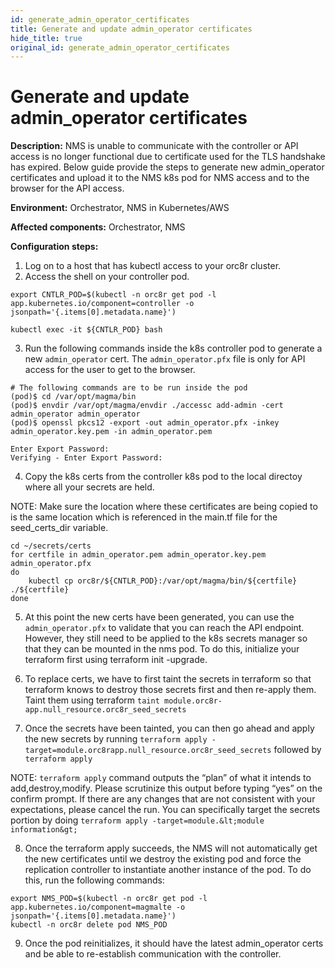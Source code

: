 ```yaml
---
id: generate_admin_operator_certificates
title: Generate and update admin_operator certificates
hide_title: true
original_id: generate_admin_operator_certificates
---
```

# Generate and update admin_operator certificates

**Description:**  NMS is unable to communicate with the controller or API access is no longer functional due to certificate used for the TLS handshake has expired. Below guide provide the steps to generate new admin_operator certificates and upload it to the NMS k8s pod for NMS access and to the browser for the API access.

**Environment:** Orchestrator, NMS in Kubernetes/AWS

**Affected components:** Orchestrator, NMS

**Configuration steps:**


1. Log on to a host that has kubectl access to your orc8r cluster.
2. Access the shell on your controller pod.

`export CNTLR_POD=$(kubectl -n orc8r get pod -l app.kubernetes.io/component=controller -o jsonpath='{.items[0].metadata.name}')`

`kubectl exec -it ${CNTLR_POD} bash`

3. Run the following commands inside the k8s controller pod to generate a new `admin_operator` cert. The `admin_operator.pfx` file is only for API access for the user to get to the browser.

```
# The following commands are to be run inside the pod
(pod)$ cd /var/opt/magma/bin
(pod)$ envdir /var/opt/magma/envdir ./accessc add-admin -cert admin_operator admin_operator
(pod)$ openssl pkcs12 -export -out admin_operator.pfx -inkey admin_operator.key.pem -in admin_operator.pem

Enter Export Password:
Verifying - Enter Export Password:
```

4. Copy the k8s certs from the controller k8s pod to the local directoy where all your secrets are held.

NOTE: Make sure the location where these certificates are being copied to is the same location which is referenced in the main.tf file for the seed_certs_dir variable.
```
cd ~/secrets/certs
for certfile in admin_operator.pem admin_operator.key.pem admin_operator.pfx
do
    kubectl cp orc8r/${CNTLR_POD}:/var/opt/magma/bin/${certfile} ./${certfile}
done
```
5. At this point the new certs have been generated, you can use the `admin_operator.pfx` to validate that you can reach the API endpoint. However, they still need to be applied to the k8s secrets manager so that they can be mounted in the nms pod. To do this, initialize your terraform first using terraform init -upgrade.

6. To replace certs, we have to first taint the secrets in terraform so that terraform knows to destroy those secrets first and then re-apply them. Taint them using terraform `taint module.orc8r-app.null_resource.orc8r_seed_secrets`

7. Once the secrets have been tainted, you can then go ahead and apply the new secrets by running `terraform apply -target=module.orc8rapp.null_resource.orc8r_seed_secrets` followed by `terraform apply`

NOTE: `terraform apply` command outputs the “plan” of what it intends to add,destroy,modify. Please scrutinize this output before typing “yes” on the confirm prompt. If there are any changes that are not consistent with your expectations, please cancel the run. You can specifically target the secrets portion by doing `terraform apply -target=module.&lt;module information&gt;`

8. Once the terraform apply succeeds, the NMS will not automatically get the new certificates until we destroy the existing pod and force the replication controller to instantiate another instance of the pod. To do this, run the following commands:
```
export NMS_POD=$(kubectl -n orc8r get pod -l  app.kubernetes.io/component=magmalte -o jsonpath='{.items[0].metadata.name}')
kubectl -n orc8r delete pod NMS_POD
```
9. Once the pod reinitializes, it should have the latest admin_operator certs and be able to re-establish communication with the controller.
